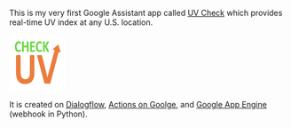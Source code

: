 This is my very first Google Assistant app called [UV Check](https://assistant.google.com/services/a/uid/000000533364b564?hl=en-US) which provides real-time UV index at any U.S. location.

<img src="https://github.com/docjsha/real-time-uv-index/blob/master/uv-check-logo.png" width="100" height="100" />

It is created on [Dialogflow](http://console.dialogflow.com/), [Actions on Goolge](http://console.actions.google.com/), and [Google App Engine](https://console.cloud.google.com/appengine) (webhook in Python).
